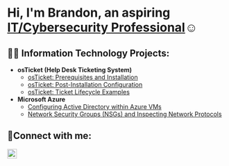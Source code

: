 <h1>Hi, I'm Brandon, an aspiring <a href="https://linkedin.com/in/brandon-patman-4049032a1">IT/Cybersecurity Professional</a>☺</h1>

<h2>👨‍💻 Information Technology Projects:</h2>

- <b>osTicket (Help Desk Ticketing System)</b>
  - [osTicket: Prerequisites and Installation](https://github.com/bpatman/osticket-prereqs)
  - [osTicket: Post-Installation Configuration](https://github.com/bpatman/post-install-config)
  - [osTicket: Ticket Lifecycle Examples](https://github.com/bpatman/ticket-lifecycle)
- <b>Microsoft Azure</b>
  - [Configuring Active Directory within Azure VMs](https://github.com/bpatman/configure-ad)
  - [Network Security Groups (NSGs) and Inspecting Network Protocols](https://github.com/bpatman/azure-network-protocols)

<h2>🤳Connect with me:</h2>

[<img align="left" alt="Josh | LinkedIn" width="22px" src="https://cdn.jsdelivr.net/npm/simple-icons@v3/icons/linkedin.svg" />][linkedin]


[linkedin]: https://linkedin.com/in/brandon-patman-4049032a1
<!--
**bpatman/bpatman** is a ✨ _special_ ✨ repository because its `README.md` (this file) appears on your GitHub profile.

Here are some ideas to get you started:

- 🔭 I’m currently working on ...
- 🌱 I’m currently learning ...
- 👯 I’m looking to collaborate on ...
- 🤔 I’m looking for help with ...
- 💬 Ask me about ...
- 📫 How to reach me: ...
- 😄 Pronouns: ...
- ⚡ Fun fact: ...
-->
